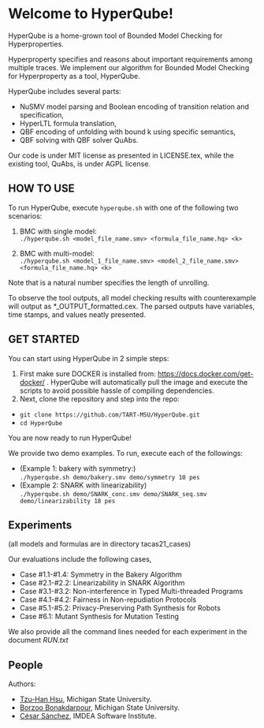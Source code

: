 # Welcome to HyperQube!

HyperQube is a home-grown tool of Bounded Model Checking for Hyperproperties.


Hyperproperty specifies and reasons about important requirements among multiple traces.
We implement our algorithm for Bounded Model Checking for Hyperproperty as a tool, HyperQube.

HyperQube includes several parts:
- NuSMV model parsing and Boolean encoding of transition relation and specification,
- HyperLTL formula translation,
- QBF encoding of unfolding with bound k using specific semantics,
- QBF solving with QBF solver QuAbs.  

Our code is under MIT license as presented in LICENSE.tex,
while the existing tool, QuAbs, is under AGPL license.  



## HOW TO USE
To run HyperQube, execute ```hyperqube.sh``` with one of the following two scenarios:

   1. BMC with single model:<br/>
	```./hyperqube.sh <model_file_name.smv> <formula_file_name.hq> <k> ```

   2. BMC with multi-model:<br/>
	```./hyperqube.sh <model_1_file_name.smv> <model_2_file_name.smv> <formula_file_name.hq> <k>```

Note that <k> is a natural number specifies the length of unrolling.


To observe the tool outputs, all model checking results with counterexample will output as *_OUTPUT_formatted.cex. The parsed outputs have variables, time stamps, and values neatly presented.


## GET STARTED
You can start using HyperQube in 2 simple steps:		
	
1. First make sure DOCKER is installed from: https://docs.docker.com/get-docker/ . HyperQube will automatically pull the image and execute the scripts to avoid possible hassle of compiling dependencies.
2. Next, clone the repository and step into the repo:
- ```git clone https://github.com/TART-MSU/HyperQube.git```
- ```cd HyperQube```
	
You are now ready to run HyperQube!

We provide two demo examples. To run, execute each of the followings:
- (Example 1: bakery with symmetry:) <br/> ```./hyperqube.sh demo/bakery.smv demo/symmetry 10 pes```
- (Example 2: SNARK with linearizability) <br/> ```./hyperqube.sh demo/SNARK_conc.smv demo/SNARK_seq.smv demo/linearizability 18 pes ```



## Experiments
(all models and formulas are in directory tacas21_cases)

Our evaluations include the following cases,<br/>
- Case #1.1-#1.4: Symmetry in the Bakery Algorithm<br/>
- Case #2.1-#2.2: Linearizability in SNARK Algorithm<br/>
- Case #3.1-#3.2: Non-interference in Typed Multi-threaded Programs<br/>
- Case #4.1-#4.2: Fairness in Non-repudiation Protocols<br/>
- Case #5.1-#5.2: Privacy-Preserving Path Synthesis for Robots<br/>
- Case #6.1: Mutant Synthesis for Mutation Testing<br/>

We also provide all the command lines needed for each experiment in the document *RUN.txt*	
	



## People
Authors:
- [Tzu-Han Hsu](https://tzuhancs.github.io/), Michigan State University.
- [Borzoo Bonakdarpour](http://www.cse.msu.edu/~borzoo/), Michigan State University.
- [César Sánchez](https://software.imdea.org/~cesar/), IMDEA Software Institute.
